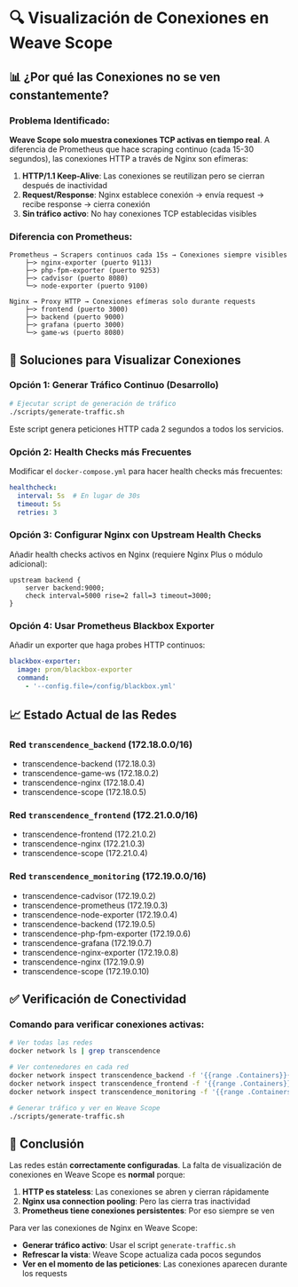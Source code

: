 # 🔍 Visualización de Conexiones en Weave Scope

## 📊 ¿Por qué las Conexiones no se ven constantemente?

### Problema Identificado:

**Weave Scope solo muestra conexiones TCP activas en tiempo real**. A diferencia de Prometheus que hace scraping continuo (cada 15-30 segundos), las conexiones HTTP a través de Nginx son efímeras:

1. **HTTP/1.1 Keep-Alive**: Las conexiones se reutilizan pero se cierran después de inactividad
2. **Request/Response**: Nginx establece conexión → envía request → recibe response → cierra conexión
3. **Sin tráfico activo**: No hay conexiones TCP establecidas visibles

### Diferencia con Prometheus:

```
Prometheus → Scrapers continuos cada 15s → Conexiones siempre visibles
    ├─> nginx-exporter (puerto 9113)
    ├─> php-fpm-exporter (puerto 9253)
    ├─> cadvisor (puerto 8080)
    └─> node-exporter (puerto 9100)

Nginx → Proxy HTTP → Conexiones efímeras solo durante requests
    ├─> frontend (puerto 3000)
    ├─> backend (puerto 9000)
    ├─> grafana (puerto 3000)
    └─> game-ws (puerto 8080)
```

## 🔧 Soluciones para Visualizar Conexiones

### Opción 1: Generar Tráfico Continuo (Desarrollo)

```bash
# Ejecutar script de generación de tráfico
./scripts/generate-traffic.sh
```

Este script genera peticiones HTTP cada 2 segundos a todos los servicios.

### Opción 2: Health Checks más Frecuentes

Modificar el `docker-compose.yml` para hacer health checks más frecuentes:

```yaml
healthcheck:
  interval: 5s  # En lugar de 30s
  timeout: 5s
  retries: 3
```

### Opción 3: Configurar Nginx con Upstream Health Checks

Añadir health checks activos en Nginx (requiere Nginx Plus o módulo adicional):

```nginx
upstream backend {
    server backend:9000;
    check interval=5000 rise=2 fall=3 timeout=3000;
}
```

### Opción 4: Usar Prometheus Blackbox Exporter

Añadir un exporter que haga probes HTTP continuos:

```yaml
blackbox-exporter:
  image: prom/blackbox-exporter
  command:
    - '--config.file=/config/blackbox.yml'
```

## 📈 Estado Actual de las Redes

### Red `transcendence_backend` (172.18.0.0/16)
- transcendence-backend (172.18.0.3)
- transcendence-game-ws (172.18.0.2)
- transcendence-nginx (172.18.0.4)
- transcendence-scope (172.18.0.5)

### Red `transcendence_frontend` (172.21.0.0/16)
- transcendence-frontend (172.21.0.2)
- transcendence-nginx (172.21.0.3)
- transcendence-scope (172.21.0.4)

### Red `transcendence_monitoring` (172.19.0.0/16)
- transcendence-cadvisor (172.19.0.2)
- transcendence-prometheus (172.19.0.3)
- transcendence-node-exporter (172.19.0.4)
- transcendence-backend (172.19.0.5)
- transcendence-php-fpm-exporter (172.19.0.6)
- transcendence-grafana (172.19.0.7)
- transcendence-nginx-exporter (172.19.0.8)
- transcendence-nginx (172.19.0.9)
- transcendence-scope (172.19.0.10)

## ✅ Verificación de Conectividad

### Comando para verificar conexiones activas:

```bash
# Ver todas las redes
docker network ls | grep transcendence

# Ver contenedores en cada red
docker network inspect transcendence_backend -f '{{range .Containers}}{{.Name}} {{end}}'
docker network inspect transcendence_frontend -f '{{range .Containers}}{{.Name}} {{end}}'
docker network inspect transcendence_monitoring -f '{{range .Containers}}{{.Name}} {{end}}'

# Generar tráfico y ver en Weave Scope
./scripts/generate-traffic.sh
```

## 🎯 Conclusión

Las redes están **correctamente configuradas**. La falta de visualización de conexiones en Weave Scope es **normal** porque:

1. **HTTP es stateless**: Las conexiones se abren y cierran rápidamente
2. **Nginx usa connection pooling**: Pero las cierra tras inactividad
3. **Prometheus tiene conexiones persistentes**: Por eso siempre se ven

Para ver las conexiones de Nginx en Weave Scope:
- **Generar tráfico activo**: Usar el script `generate-traffic.sh`
- **Refrescar la vista**: Weave Scope actualiza cada pocos segundos
- **Ver en el momento de las peticiones**: Las conexiones aparecen durante los requests
